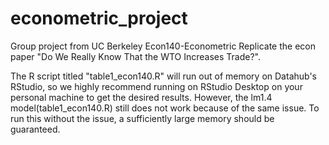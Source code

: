 # econometric_project
Group project from UC Berkeley Econ140-Econometric
Replicate the econ paper "Do We Really Know That the WTO Increases Trade?".

The R script titled "table1_econ140.R" will run out of memory on Datahub's RStudio, so we highly recommend running on RStudio Desktop on your personal machine to get the desired results.
However, the lm1.4 model(table1_econ140.R) still does not work because of the same issue. 
To run this without the issue, a sufficiently large memory should be guaranteed.

